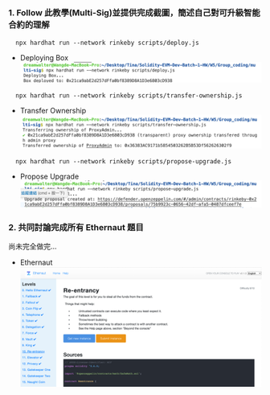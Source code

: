 ### 1. Follow 此教學(Multi-Sig)並提供完成截圖，簡述自己對可升級智能合約的理解
```
  npx hardhat run --network rinkeby scripts/deploy.js
```
- Deploying Box ![](./DeployingBox.png)

```
  npx hardhat run --network rinkeby scripts/transfer-ownership.js
```
- Transfer Ownership ![](./TransferOwnership.png)

```
  npx hardhat run --network rinkeby scripts/propose-upgrade.js
```
- Propose Upgrade ![](./ProposeUpgrade.png)

### 2. 共同討論完成所有 Ethernaut 題目

  尚未完全做完...

- Ethernaut ![](./Ethernaut_12.png)
